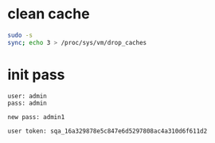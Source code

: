 # clean cache

```bash
sudo -s
sync; echo 3 > /proc/sys/vm/drop_caches
```

# init pass

```
user: admin
pass: admin

new pass: admin1

user token: sqa_16a329878e5c847e6d5297808ac4a310d6f611d2
```